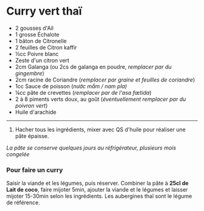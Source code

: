 # Curry vert thaï

- 2 gousses d'Ail
- 1 grosse Échalote
- 1 bâton de Citronelle
- 2 feuilles de Citron kaffir
- ½cc Poivre blanc
- Zeste d'un citron vert
- 2cm Galanga (ou 2cs de galanga en poudre, *remplacer par du gingembre*)
- 2cm racine de Coriandre (*remplacer par graine et feuilles de coriandre*)
- 1cc Sauce de poisson (*nước mắm / nam pla)*
- ¼cc pâte de crevettes (*remplacer par de l'asa fœtida*)
- 2 à 8 piments verts doux, au goût (*éventuellement remplacer par du poivron vert*)
- Huile d'arachide

---

1. Hacher tous les ingrédients, mixer avec QS d'huile pour réaliser une pâte épaisse.

*La pâte se conserve quelques jours au réfrigérateur, plusieurs mois congelée*

### Pour faire un curry

Saisir la viande et les légumes, puis réserver.
Combiner la pâte à **25cl de Lait de coco**, faire mijoter 5min, ajouter la viande et le légumes et laisser mijoter 15-30min selon les ingrédients.
Les aubergines thaï sont le légume de référence.
